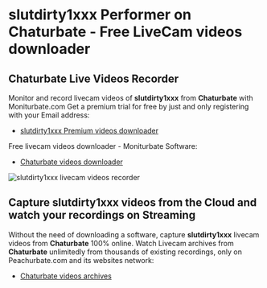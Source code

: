 # slutdirty1xxx Performer on Chaturbate - Free LiveCam videos downloader

## Chaturbate Live Videos Recorder

Monitor and record livecam videos of **slutdirty1xxx** from **Chaturbate** with Moniturbate.com
Get a premium trial for free by just and only registering with your Email address:
* [slutdirty1xxx Premium videos downloader](https://moniturbate.com/request-demo-licence-key.html)

Free livecam videos downloader - Moniturbate Software:
* [Chaturbate videos downloader](https://moniturbate.com/moniturbate-download-software.html)

![slutdirty1xxx livecam videos recorder](https://peachurnet.com/templates/moniturbate-software.png)


## Capture slutdirty1xxx videos from the Cloud and watch your recordings on Streaming

Without the need of downloading a software, capture **slutdirty1xxx** livecam videos from **Chaturbate** 100% online.
Watch Livecam archives from **Chaturbate** unlimitedly from thousands of existing recordings, only on Peachurbate.com and its websites network:
* [Chaturbate videos archives](https://peachurnet.com/)